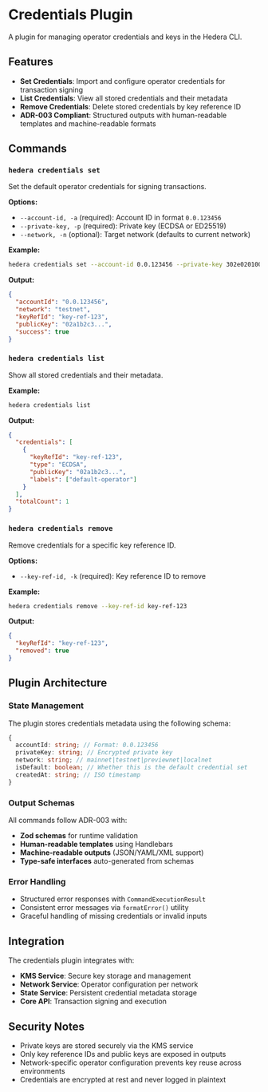 # Credentials Plugin

A plugin for managing operator credentials and keys in the Hedera CLI.

## Features

- **Set Credentials**: Import and configure operator credentials for transaction signing
- **List Credentials**: View all stored credentials and their metadata
- **Remove Credentials**: Delete stored credentials by key reference ID
- **ADR-003 Compliant**: Structured outputs with human-readable templates and machine-readable formats

## Commands

### `hedera credentials set`

Set the default operator credentials for signing transactions.

**Options:**

- `--account-id, -a` (required): Account ID in format `0.0.123456`
- `--private-key, -p` (required): Private key (ECDSA or ED25519)
- `--network, -n` (optional): Target network (defaults to current network)

**Example:**

```bash
hedera credentials set --account-id 0.0.123456 --private-key 302e020100300506032b657004220420...
```

**Output:**

```json
{
  "accountId": "0.0.123456",
  "network": "testnet",
  "keyRefId": "key-ref-123",
  "publicKey": "02a1b2c3...",
  "success": true
}
```

### `hedera credentials list`

Show all stored credentials and their metadata.

**Example:**

```bash
hedera credentials list
```

**Output:**

```json
{
  "credentials": [
    {
      "keyRefId": "key-ref-123",
      "type": "ECDSA",
      "publicKey": "02a1b2c3...",
      "labels": ["default-operator"]
    }
  ],
  "totalCount": 1
}
```

### `hedera credentials remove`

Remove credentials for a specific key reference ID.

**Options:**

- `--key-ref-id, -k` (required): Key reference ID to remove

**Example:**

```bash
hedera credentials remove --key-ref-id key-ref-123
```

**Output:**

```json
{
  "keyRefId": "key-ref-123",
  "removed": true
}
```

## Plugin Architecture

### State Management

The plugin stores credentials metadata using the following schema:

```typescript
{
  accountId: string; // Format: 0.0.123456
  privateKey: string; // Encrypted private key
  network: string; // mainnet|testnet|previewnet|localnet
  isDefault: boolean; // Whether this is the default credential set
  createdAt: string; // ISO timestamp
}
```

### Output Schemas

All commands follow ADR-003 with:

- **Zod schemas** for runtime validation
- **Human-readable templates** using Handlebars
- **Machine-readable outputs** (JSON/YAML/XML support)
- **Type-safe interfaces** auto-generated from schemas

### Error Handling

- Structured error responses with `CommandExecutionResult`
- Consistent error messages via `formatError()` utility
- Graceful handling of missing credentials or invalid inputs

## Integration

The credentials plugin integrates with:

- **KMS Service**: Secure key storage and management
- **Network Service**: Operator configuration per network
- **State Service**: Persistent credential metadata storage
- **Core API**: Transaction signing and execution

## Security Notes

- Private keys are stored securely via the KMS service
- Only key reference IDs and public keys are exposed in outputs
- Network-specific operator configuration prevents key reuse across environments
- Credentials are encrypted at rest and never logged in plaintext
